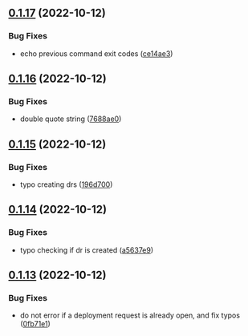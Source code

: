 ## [0.1.17](https://github.com/Open-Study-College/osc/compare/v0.1.16...v0.1.17) (2022-10-12)


### Bug Fixes

* echo previous command exit codes ([ce14ae3](https://github.com/Open-Study-College/osc/commit/ce14ae3a34b85afc9e0f934afef5023366fbe41d))



## [0.1.16](https://github.com/Open-Study-College/osc/compare/v0.1.15...v0.1.16) (2022-10-12)


### Bug Fixes

* double quote string ([7688ae0](https://github.com/Open-Study-College/osc/commit/7688ae0671328dda821a8accc436040588b02c54))



## [0.1.15](https://github.com/Open-Study-College/osc/compare/v0.1.14...v0.1.15) (2022-10-12)


### Bug Fixes

* typo creating drs ([196d700](https://github.com/Open-Study-College/osc/commit/196d70092153d0d79d367ca0a979db911d718c6c))



## [0.1.14](https://github.com/Open-Study-College/osc/compare/v0.1.13...v0.1.14) (2022-10-12)


### Bug Fixes

* typo checking if dr is created ([a5637e9](https://github.com/Open-Study-College/osc/commit/a5637e989250ec496e0aa0b4ef8a1bbae01d7815))



## [0.1.13](https://github.com/Open-Study-College/osc/compare/v0.1.12...v0.1.13) (2022-10-12)


### Bug Fixes

* do not error if a deployment request is already open, and fix typos ([0fb71e1](https://github.com/Open-Study-College/osc/commit/0fb71e12004082214769916e7d73c82f4eddb89c))




